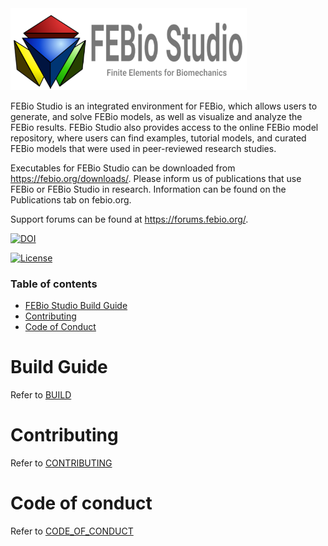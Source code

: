 <img src="Documentation/InstallerImages/Splash.png" href="https://gibboncode.org" alt="FEBio Studio" width="75%">
<!-- ![febio studio logo](Documentation/InstallerImages/Splash.png) -->

FEBio Studio is an integrated environment for FEBio, which allows users to generate, and solve FEBio models, as well as visualize and analyze the FEBio results. FEBio Studio also provides access to the online FEBio model repository, where users can find examples, tutorial models, and curated FEBio models that were used in peer-reviewed research studies.

Executables for FEBio Studio can be downloaded from https://febio.org/downloads/.  Please inform us of publications that use FEBio or FEBio Studio in research.  Information can be found on the Publications tab on febio.org.  

Support forums can be found at https://forums.febio.org/.

[![DOI](https://img.shields.io/badge/Citation-DOI:10.1115/1.4005694-green.svg)](https://dx.doi.org/10.1115%2F1.4005694)

[![License](https://img.shields.io/badge/License-MIT-orange.svg)](LICENSE)

### Table of contents
- [FEBio Studio Build Guide](#Build)  
- [Contributing](#Contributing)
- [Code of Conduct](#Conduct)

# Build Guide <a name="Build"></a>

Refer to [BUILD](BUILD.md)

# Contributing <a name="Contributing"></a>

Refer to [CONTRIBUTING](CONTRIBUTING.md)

# Code of conduct <a name="Conduct"></a>

Refer to [CODE_OF_CONDUCT](CODE_OF_CONDUCT.md)

























